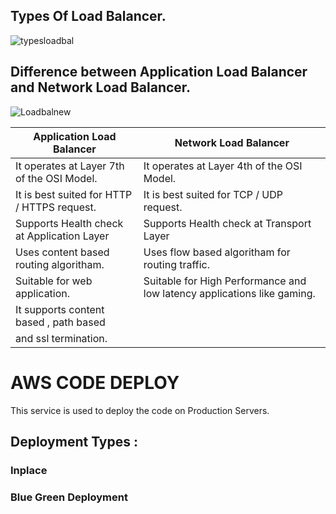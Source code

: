
## Types Of Load Balancer.


![typesloadbal](https://github.com/parimallpradhan/AWS-DevOps-Engineer/assets/153976296/217bac54-7982-42a4-bb1f-5ec10fd042e0)


## Difference between Application Load Balancer and Network Load Balancer.

![Loadbalnew](https://github.com/parimallpradhan/AWS-DevOps-Engineer/assets/153976296/f3d80e1d-9b19-4624-acf9-c40003e04125)


| Application Load Balancer                     |     Network Load Balancer |
| --------------------------------------------- | -------------------------------------- |
| It operates at Layer 7th of the OSI Model.    | It operates at Layer 4th of the OSI Model. |
| It is best suited for HTTP / HTTPS request.   | It is best suited for TCP / UDP request.  |
| Supports Health check at Application Layer    | Supports Health check at Transport Layer
| Uses content based routing algoritham.        | Uses flow based algoritham for routing traffic.  |
| Suitable for web application.                 | Suitable for High Performance and low latency applications like gaming.  |
| It supports content based , path based        | 
| and ssl termination.                          | 


# AWS CODE DEPLOY
This service is used to deploy the code on Production Servers.
## Deployment Types :

### Inplace
### Blue Green Deployment
